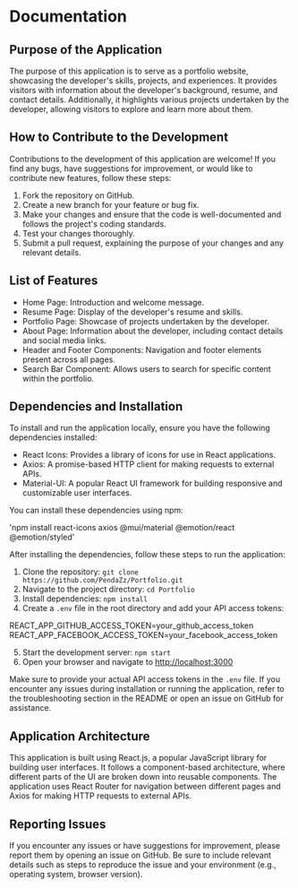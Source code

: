 # Documentation

## Purpose of the Application
The purpose of this application is to serve as a portfolio website, showcasing the developer's skills, projects, and experiences. It provides visitors with information about the developer's background, resume, and contact details. Additionally, it highlights various projects undertaken by the developer, allowing visitors to explore and learn more about them.

## How to Contribute to the Development
Contributions to the development of this application are welcome! If you find any bugs, have suggestions for improvement, or would like to contribute new features, follow these steps:

1. Fork the repository on GitHub.
2. Create a new branch for your feature or bug fix.
3. Make your changes and ensure that the code is well-documented and follows the project's coding standards.
4. Test your changes thoroughly.
5. Submit a pull request, explaining the purpose of your changes and any relevant details.

## List of Features
- Home Page: Introduction and welcome message.
- Resume Page: Display of the developer's resume and skills.
- Portfolio Page: Showcase of projects undertaken by the developer.
- About Page: Information about the developer, including contact details and social media links.
- Header and Footer Components: Navigation and footer elements present across all pages.
- Search Bar Component: Allows users to search for specific content within the portfolio.

## Dependencies and Installation
To install and run the application locally, ensure you have the following dependencies installed:

- React Icons: Provides a library of icons for use in React applications.
- Axios: A promise-based HTTP client for making requests to external APIs.
- Material-UI: A popular React UI framework for building responsive and customizable user interfaces.

You can install these dependencies using npm:

'npm install react-icons axios @mui/material @emotion/react @emotion/styled'

After installing the dependencies, follow these steps to run the application:

1. Clone the repository: `git clone https://github.com/PendaZz/Portfolio.git`
2. Navigate to the project directory: `cd Portfolio`
3. Install dependencies: `npm install`
4. Create a `.env` file in the root directory and add your API access tokens:

REACT_APP_GITHUB_ACCESS_TOKEN=your_github_access_token
REACT_APP_FACEBOOK_ACCESS_TOKEN=your_facebook_access_token

5. Start the development server: `npm start`
6. Open your browser and navigate to [http://localhost:3000](http://localhost:3000)

Make sure to provide your actual API access tokens in the `.env` file. If you encounter any issues during installation or running the application, refer to the troubleshooting section in the README or open an issue on GitHub for assistance.

## Application Architecture
This application is built using React.js, a popular JavaScript library for building user interfaces. It follows a component-based architecture, where different parts of the UI are broken down into reusable components. The application uses React Router for navigation between different pages and Axios for making HTTP requests to external APIs.

## Reporting Issues
If you encounter any issues or have suggestions for improvement, please report them by opening an issue on GitHub. Be sure to include relevant details such as steps to reproduce the issue and your environment (e.g., operating system, browser version).

